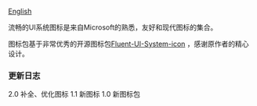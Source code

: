 [English](https://github.com/mozhux/Fluent-UI-System-icon/blob/main/README.md)

流畅的UI系统图标是来自Microsoft的熟悉，友好和现代图标的集合。

图标包基于非常优秀的开源图标包[Fluent-UI-System-icon](https://github.com/microsoft/fluentui-system-icons) ，感谢原作者的精心设计。

### 更新日志
2.0 补全、优化图标
1.1 新图标
1.0 新图标包